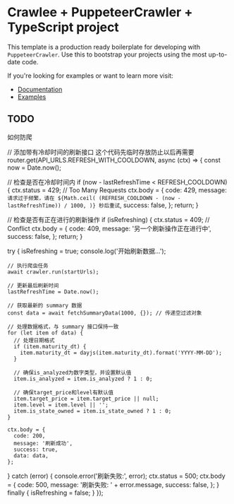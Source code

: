 # Crawlee + PuppeteerCrawler + TypeScript project

This template is a production ready boilerplate for developing with `PuppeteerCrawler`. Use this to bootstrap your projects using the most up-to-date code.

If you're looking for examples or want to learn more visit:

- [Documentation](https://crawlee.dev/api/puppeteer-crawler/class/PuppeteerCrawler)
- [Examples](https://crawlee.dev/docs/examples/puppeteer-crawler)

## TODO
如何防爬

// 添加带有冷却时间的刷新接口  这个代码先临时存放防止以后再需要
router.get(API_URLS.REFRESH_WITH_COOLDOWN, async (ctx) => {
  const now = Date.now();

  // 检查是否在冷却时间内
  if (now - lastRefreshTime < REFRESH_COOLDOWN) {
    ctx.status = 429; // Too Many Requests
    ctx.body = {
      code: 429,
      message: `请求过于频繁，请在 ${Math.ceil(
        (REFRESH_COOLDOWN - (now - lastRefreshTime)) / 1000,
      )} 秒后重试`,
      success: false,
    };
    return;
  }

  // 检查是否有正在进行的刷新操作
  if (isRefreshing) {
    ctx.status = 409; // Conflict
    ctx.body = {
      code: 409,
      message: '另一个刷新操作正在进行中',
      success: false,
    };
    return;
  }

  try {
    isRefreshing = true;
    console.log('开始刷新数据...');

    // 执行爬虫任务
    await crawler.run(startUrls);

    // 更新最后刷新时间
    lastRefreshTime = Date.now();

    // 获取最新的 summary 数据
    const data = await fetchSummaryData(1000, {}); // 传递空过滤对象

    // 处理数据格式，与 summary 接口保持一致
    for (let item of data) {
      // 处理日期格式
      if (item.maturity_dt) {
        item.maturity_dt = dayjs(item.maturity_dt).format('YYYY-MM-DD');
      }

      // 确保is_analyzed为数字类型，并设置默认值
      item.is_analyzed = item.is_analyzed ? 1 : 0;

      // 确保target_price和level有默认值
      item.target_price = item.target_price || null;
      item.level = item.level || '';
      item.is_state_owned = item.is_state_owned ? 1 : 0;
    }

    ctx.body = {
      code: 200,
      message: '刷新成功',
      success: true,
      data: data,
    };
  } catch (error) {
    console.error('刷新失败:', error);
    ctx.status = 500;
    ctx.body = {
      code: 500,
      message: '刷新失败: ' + error.message,
      success: false,
    };
  } finally {
    isRefreshing = false;
  }
});